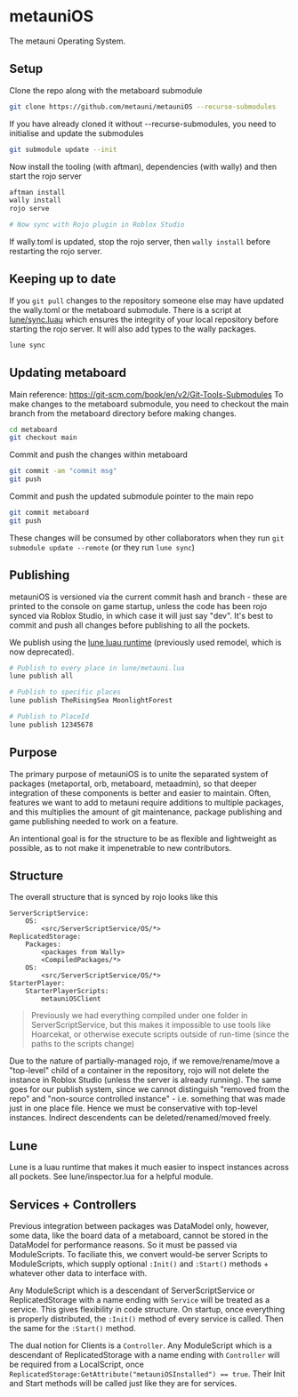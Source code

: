 # metauniOS
The metauni Operating System.

## Setup
Clone the repo along with the metaboard submodule
```bash
git clone https://github.com/metauni/metauniOS --recurse-submodules
```
If you have already cloned it without --recurse-submodules, you need to initialise and update the submodules
```bash
git submodule update --init
```

Now install the tooling (with aftman), dependencies (with wally) and then start the rojo server
```bash
aftman install
wally install
rojo serve

# Now sync with Rojo plugin in Roblox Studio
```

If wally.toml is updated, stop the rojo server, then `wally install` before
restarting the rojo server.

## Keeping up to date
If you `git pull` changes to the repository someone else may have updated the wally.toml or the metaboard submodule.
There is a script at [lune/sync.luau](./lune/sync.luau) which ensures the integrity of your local repository before
starting the rojo server. It will also add types to the wally packages.
```bash
lune sync
```

## Updating metaboard
Main reference: https://git-scm.com/book/en/v2/Git-Tools-Submodules
To make changes to the metaboard submodule, you need to checkout the main branch from the metaboard directory before
making changes.
```bash
cd metaboard
git checkout main
```
Commit and push the changes within metaboard
```bash
git commit -am "commit msg"
git push
```
Commit and push the updated submodule pointer to the main repo
```bash
git commit metaboard
git push
```

These changes will be consumed by other collaborators when they run `git submodule update --remote` (or they run `lune sync`)

## Publishing
metauniOS is versioned via the current commit hash and branch - these are printed
to the console on game startup, unless the code has been rojo synced via Roblox
Studio, in which case it will just say "dev".
It's best to commit and push all changes before publishing to all the pockets.

We publish using the [lune luau runtime](https://lune-org.github.io/docs)
(previously used remodel, which is now deprecated).
```bash
# Publish to every place in lune/metauni.lua
lune publish all

# Publish to specific places
lune publish TheRisingSea MoonlightForest

# Publish to PlaceId
lune publish 12345678
```

## Purpose

The primary purpose of metauniOS is to unite the separated system of packages (metaportal, orb, metaboard, metaadmin), so that deeper integration of these components is better and easier to maintain. Often, features we want to add to metauni require additions to multiple packages, and this multiplies the amount of git maintenance, package publishing and game publishing needed to work on a feature.

An intentional goal is for the structure to be as flexible and lightweight as possible, as to not make it impenetrable to new contributors.

## Structure

The overall structure that is synced by rojo looks like this

```
ServerScriptService:
	OS:
		<src/ServerScriptService/OS/*>
ReplicatedStorage:
	Packages:
		<packages from Wally>
		<CompiledPackages/*>
	OS:
		<src/ServerScriptService/OS/*>
StarterPlayer:
	StarterPlayerScripts:
		metauniOSClient
```

> Previously we had everything compiled under one folder in ServerScriptService, but this makes it impossible to use tools like Hoarcekat, or otherwise execute scripts outside of run-time (since the paths to the scripts change)

Due to the nature of partially-managed rojo, if we remove/rename/move a "top-level" child of a container in the repository, rojo will not delete the instance in Roblox Studio (unless the server is already running). The same goes for our publish system, since we cannot distinguish "removed from the repo" and "non-source controlled instance" - i.e. something that was made just in one place file. Hence we must be conservative with top-level instances. Indirect descendents can be deleted/renamed/moved freely.

## Lune

Lune is a luau runtime that makes it much easier to inspect instances across all pockets. See lune/inspector.lua for a helpful module.

## Services + Controllers

Previous integration between packages was DataModel only, however, some data, like the board data of a metaboard, cannot be stored in the DataModel for performance reasons. So it must be passed via ModuleScripts. To faciliate this, we convert would-be server Scripts to ModuleScripts, which supply optional `:Init()` and `:Start()` methods + whatever other data to interface with.

Any ModuleScript which is a descendant of ServerScriptService or ReplicatedStorage with a name ending with `Service` will be treated as a service. This gives flexibility in code structure. On startup, once everything is properly distributed, the `:Init()` method of every service is called. Then the same for the `:Start()` method.

The dual notion for Clients is a `Controller`. Any ModuleScript which is a descendant of ReplicatedStorage with a name ending with `Controller` will be required from a LocalScript, once `ReplicatedStorage:GetAttribute("metauniOSInstalled") == true`. Their Init and Start methods will be called just like they are for services.